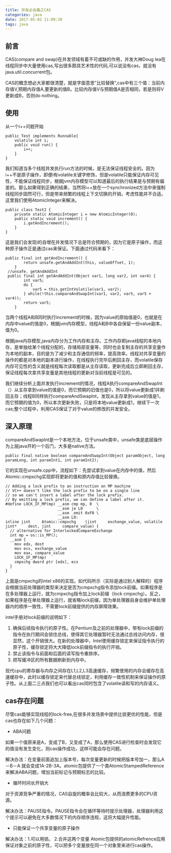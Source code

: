 ```yaml
---
title: 并发必会篇之CAS
categories: java
date: 2017-05-02 11:09:30
tags: java
---
```


## 前言
CAS(compare and swap)在并发领域有着不可或缺的作用，并发大神Doug lea在线程同步中大量使用cas,写出很多颇具艺术性的代码,可以说没有cas，就没有java.util.concurrent包。

CAS的概念想必大家都很清楚，就是字面意思”比较替换”,cas中有三个值：当前内存值V,预期内存值A,要更新的值B。比较内存值V与预期值A是否相同，若是则将V更新成B，否则do nothing。

## 使用
从一个i++问题开始

```
public Test implements Runnable{
    volatile int i;
    public void run() {
        i++;
    }
}
```
我们知道当多个线程并发执行run方法的时候，是无法保证线程安全的。因为i++不是原子操作，即便i有volatile关键字修饰，但是volatile只能保证内存可见性，不能保证线程同步，根据jvm内存模型可以知道最后的执行结果是与预期有偏差的。那么如果得到正确的结果，当然将i++放在一个synchronized方法中来强制线程同步固然可行，但是带来频繁的线程上下文切换的开销，考虑性能并不合适。这里我们使用AtomicInteger来解决。

```
public class Test2 {
    private static AtomicInteger i = new AtomicInteger(0);
    public static void increment() {
        i.getAndIncrement();
    }
}
```
这是我们会发现i的自增在并发情况下总是符合预期的，因为它是原子操作，而这种原子操作正是通过cas来保证。下面通过代码来看下：

```
public final int getAndIncrement() {
        return unsafe.getAndAddInt(this, valueOffset, 1);
    }
 //unsafe. getAndAddInt
 public final int getAndAddInt(Object var1, long var2, int var4) {
        int var5;
        do {
            var5 = this.getIntVolatile(var1, var2);
        } while(!this.compareAndSwapInt(var1, var2, var5, var5 + var4));
        return var5;
    }
```
当两个线程A和B同时执行increment的时候，因为value的原始值是0，也就是在内存中value的值是0，根据jvm内存模型，线程A和B中各自保留一份value副本，值为0。

根据java内存模型,java内存分为工作内存和主存。工作内存即java线程的本地内存，是单独给某个线程分配的，存储局部变量等，同时也会复制主存的共享变量作为本地的副本，目的是为了减少和主存通信的频率，提高效率。线程对共享变量的操作的都是对本地的副本进行操作，在线程执行完毕后刷回主存，而volatile保存内存可见性的含义就是线程每次读取都是从主存读取，更新完成后立即刷回主存，保证线程每次拿共享变量是其他线程的更新对当前线程是可见的。

我们继续分析上面并发执行increment的情况，线程A执行compareAndSwapInt（）从主存拿到value的值是0，而它预期的旧值也是0，所以将value更新成1并刷回主存；线程B同样执行compareAndSwapInt，发现从主存拿到value的值是1，而它预期的值为0，所以本次更新失败，只是将本地value更新成1，继续下一次cas;整个过程中，利用CAS保证了对于value的修改的并发安全。

## 深入原理

compareAndSwapInt是一个本地方法，位于unsafe类中，unsafe类是底层操作为上层java开的一个后门，大多是native方法。

```
public final native boolean compareAndSwapInt(Object paramObject, long paramLong, int paramInt1, int paramInt2);
```
它的实现在unsafe.cpp中，流程如下：先尝试拿到value在内存中的值，然后Atomic::cmpxchg实现即将更新的值和原内存值比较替换。

```
// Adding a lock prefix to an instruction on MP machine
// VC++ doesn't like the lock prefix to be on a single line
// so we can't insert a label after the lock prefix.
// By emitting a lock prefix, we can define a label after it.
#define LOCK_IF_MP(mp) __asm cmp mp, 0  \
                       __asm je L0      \
                       __asm _emit 0xF0 \
                       __asm L0:
inline jint     Atomic::cmpxchg    (jint     exchange_value, volatile jint*     dest, jint     compare_value) {
  // alternative for InterlockedCompareExchange
  int mp = os::is_MP();
  __asm {
    mov edx, dest
    mov ecx, exchange_value
    mov eax, compare_value
    LOCK_IF_MP(mp)
    cmpxchg dword ptr [edx], ecx
  }
}
```
上面是cmpxchg的intel x86的实现。如代码所示（实际是通过别人解释的）程序会根据当前处理器的类型来决定是否为cmpxchg指令添加lock前缀。如果程序是在多处理器上运行，就为cmpxchg指令加上lock前缀（lock cmpxchg）。反之，如果程序是在单处理器上运行，就省略lock前缀，因为单处理器自身会维护单处理器内的顺序一致性，不需要lock前缀提供的内存屏障效果。

intel手册对lock前缀的说明如下：

1. 确保后续指令执行的原子性。在Pentium及之前的处理器中，带有lock前缀的指令在执行期间会锁住总线，使得其它处理器暂时无法通过总线访问内存，很显然，这个开销很大。在新的处理器中，Intel使用缓存锁定来保证指令执行的原子性，缓存锁定将大大降低lock前缀指令的执行开销。
2. 禁止该指令与前面和后面的读写指令重排序。
3. 把写缓冲区的所有数据刷新到内存中。

现代cpu的寄存器与内存之间存在L1,L2,L3高速缓存，频繁使用的内存会缓存在高速缓存中，此时以缓存锁定来代替总线锁定，利用缓存一致性机制来保证操作的原子性。从上面二三点我们也可以看出cas同时包含了volatile读和写的内存语义。

## cas存在问题

尽管cas能够实现线程的lock-free,在很多并发场景中提供比锁更优的性能，但是cas也存在如下几个问题：

* ABA问题

如果一个值原来是A，变成了B，又变成了A，那么使用CAS进行检查时会发现它的值没有发生变化，则cas操作成功，这样可能会存在问题。

解决办法：在变量前面追加上版本号，每次变量更新的时候把版本号加一，那么A－B－A 就会变成1A-2B-3A。atomic包提供了一个类AtomicStampedReference来解决ABA问题，增加当前标记与预期标志的比较。

* 循环时间长开销大

对于资源竞争严重的情况，CAS自旋的概率会比较大，从而浪费更多的CPU资源。

解决办法：PAUSE指令。PAUSE指令会在循环等待时提示处理器，处理器利用这个提示可以避免在大多数情况下的内存顺序违规，这将大幅提升性能。

* 只能保证一个共享变量的原子操作

解决办法：1.可以用锁。 2.合并这两个变量 Atomic包提供的atomicRefrence应用保证对象之前的原子性，可以把多个变量放在同一个对象里来进行cas操作。